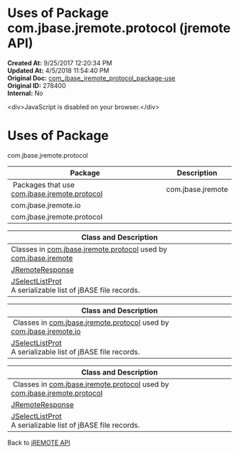 # Uses of Package com.jbase.jremote.protocol (jremote API)

**Created At:** 9/25/2017 12:20:34 PM  
**Updated At:** 4/5/2018 11:54:40 PM  
**Original Doc:** [com_jbase_jremote_protocol_package-use](https://docs.jbase.com/39270-protocol/com_jbase_jremote_protocol_package-use)  
**Original ID:** 278400  
**Internal:** No  

<!--<br>    try {<br>        if (location.href.indexOf('is-external=true') == -1) {<br>            parent.document.title="Uses of Package com.jbase.jremote.protocol (jremote   API)";<br>        }<br>    }<br>    catch(err) {<br>    }<br>//-->&lt;div&gt;JavaScript is disabled on your browser.&lt;/div&gt;


<!--<br>  allClassesLink = document.getElementById("allclasses\_navbar\_top");<br>  if(window==top) {<br>    allClassesLink.style.display = "block";<br>  }<br>  else {<br>    allClassesLink.style.display = "none";<br>  }<br>  //-->

# Uses of Package
com.jbase.jremote.protocol

| Package<br> | Description<br> |
| --- | --- |
 Packages that use [com.jbase.jremote.protocol](./../com.jbase.jremote.protocol-%28jremote-api%29)  | com.jbase.jremote<br> |  <br> |
| com.jbase.jremote.io<br> |  <br> |
| com.jbase.jremote.protocol<br> |  <br> |





| Class and Description<br> |
| --- |
Classes in [com.jbase.jremote.protocol](./../com.jbase.jremote.protocol-%28jremote-api%29) used by [com.jbase.jremote](./../com.jbase.jremote.protocol-%28jremote-api%29)  | [EISMetaDataResponse](../../../../com/jbase/jremote/protocol/class-use/EISMetaDataResponse.html#com.jbase.jremote)<br>Response object which reads general meta data of the underlying EIS instance.<br> |
| [JRemoteResponse](../../../../com/jbase/jremote/protocol/class-use/JRemoteResponse.html#com.jbase.jremote) <br> |
| [JSelectListProt](../../../../com/jbase/jremote/protocol/class-use/JSelectListProt.html#com.jbase.jremote)<br>A serializable list of jBASE file records.<br> |







| Class and Description<br> |
| --- |
 Classes in [com.jbase.jremote.protocol](./../com.jbase.jremote.protocol-%28jremote-api%29) used by [com.jbase.jremote.io](./../com.jbase.jremote.protocol-%28jremote-api%29)  | [JRemoteRequest](../../../../com/jbase/jremote/protocol/class-use/JRemoteRequest.html#com.jbase.jremote.io) <br> |
| [JSelectListProt](../../../../com/jbase/jremote/protocol/class-use/JSelectListProt.html#com.jbase.jremote.io)<br>A serializable list of jBASE file records.<br> |







| Class and Description<br> |
| --- |
 Classes in [com.jbase.jremote.protocol](./../com.jbase.jremote.protocol-%28jremote-api%29) used by [com.jbase.jremote.protocol](./../com.jbase.jremote.protocol-%28jremote-api%29)  | [JRemoteRequest](../../../../com/jbase/jremote/protocol/class-use/JRemoteRequest.html#com.jbase.jremote.protocol) <br> |
| [JRemoteResponse](../../../../com/jbase/jremote/protocol/class-use/JRemoteResponse.html#com.jbase.jremote.protocol) <br> |
| [JSelectListProt](../../../../com/jbase/jremote/protocol/class-use/JSelectListProt.html#com.jbase.jremote.protocol)<br>A serializable list of jBASE file records.<br> |

Back to [jREMOTE API](com_jbase_jremote_package-summary)

